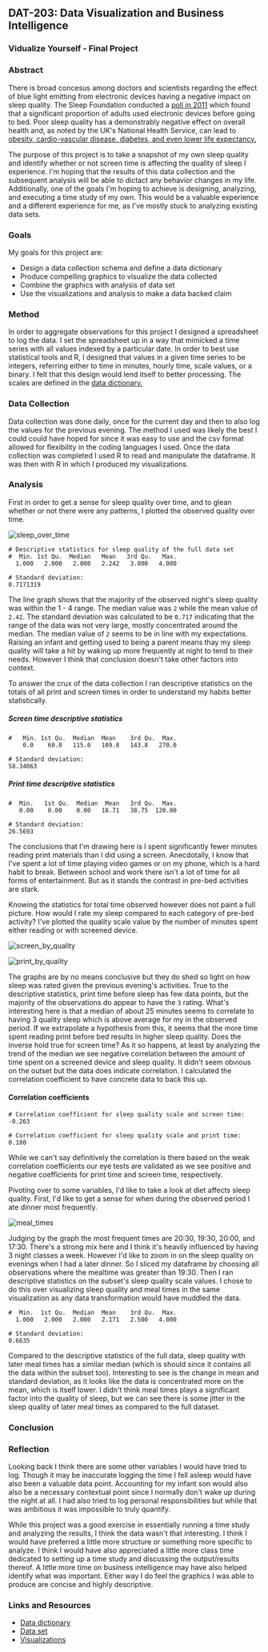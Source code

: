 
## DAT-203: Data Visualization and Business Intelligence 

### Vidualize Yourself - Final Project

### Abstract

There is broad concesus among doctors and scientists regarding the effect of blue light emitting from electronic devices having a negative impact on sleep quality. The Sleep Foundation conducted a [poll in 2011](https://www.sleepfoundation.org/wp-content/uploads/2018/10/SIAP_2011_Summary_of_Findings.pdf?x95607&x14342) which found that a significant proportion of adults used electronic devices before going to bed. Poor sleep quality has a demonstrably negative effect on overall health and, as noted by the UK's National Health Service, can lead to [obesity, cardio-vascular disease, diabetes, and even lower life expectancy.](https://www.nhs.uk/live-well/sleep-and-tiredness/why-lack-of-sleep-is-bad-for-your-health/)

The purpose of this project is to take a snapshot of my own sleep quality and identify whether or not screen time is affecting the quality of sleep I experience. I'm hoping that the results of this data collection and the subsequent analysis will be able to dictact any behavior changes in my life. Additionally, one of the goals I'm hoping to achieve is designing, analyzing, and executing a time study of my own. This would be a valuable experience and a different experience for me, as I've mostly stuck to analyzing existing data sets.

### Goals

My goals for this project are:

* Design a data collection schema and define a data dictionary
* Produce compelling graphics to visualize the data collected
* Combine the graphics with analysis of data set
* Use the visualizations and analysis to make a data backed claim

### Method

In order to aggregate observations for this project I designed a spreadsheet to log the data. I set the spreadsheet up in a way that mimicked a time series with all values indexed by a particular date. In order to best use statistical tools and R, I designed that values in a given time series to be integers, referring either to time in minutes, hourly time, scale values, or a binary. I felt that this design would lend itself to better processing. The scales are defined in the [data dictionary.](https://github.com/zachary-trozenski/dat203_ccac/blob/master/visualize_yourself/factor_tracker/data_dictionary.md)

### Data Collection

Data collection was done daily, once for the current day and then to also log the values for the previous evening. The method I used was likely the best I could could have hoped for since it was easy to use and the csv format allowed for flexibility in the coding languages I used. Once the data collection was completed I used R to read and manipulate the dataframe. It was then with R in which I produced my visualizations.

### Analysis

First in order to get a sense for sleep quality over time, and to glean whether or not there were any patterns, I plotted the observed quality over time.

![sleep_over_time](./visualizations/sleep_over_time.ng.png)


```
# Descriptive statistics for sleep quality of the full data set
#  Min. 1st Qu.  Median   Mean   3rd Qu.   Max. 
  1.000   2.000   2.000   2.242   3.000   4.000 

# Standard deviation:
0.7171319
```

The line graph shows that the majority of the observed night's sleep quality was within the 1 - 4 range. The median value was `2` while the mean value of `2.42`. The standard deviation was calculated to be `0.717` indicating that the range of the data was not very large, mostly concentrated around the median. The median value of `2` seems to be in line with my expectations. Raising an infant and getting used to being a parent means thay my sleep quality will take a hit by waking up more frequently at night to tend to their needs. However I think that conclusion doesn't take other factors into context.

To answer the crux of the data collection I ran descriptive statistics on the totals of all print and screen times in order to understand my habits better statistically.

##### Screen time descriptive statistics
```
#   Min. 1st Qu.  Median  Mean    3rd Qu.  Max. 
    0.0    60.0   115.0   109.8   143.8   270.0 

# Standard deviation: 
58.34063
```

##### Print time descriptive statistics
```
#  Min.   1st Qu.  Median  Mean   3rd Qu.  Max. 
   0.00    0.00    0.00   18.71   38.75  120.00 

# Standard deviation: 
26.5693
```

The conclusions that I'm drawing here is I spent significantly fewer minutes reading print materials than I did using a screen. Anecdotally, I know that I've spent a lot of time playing video games or on my phone, which is a hard habit to break. Between school and work there isn't a lot of time for all forms of entertainment. But as it stands the contrast in pre-bed activities are stark. 

Knowing the statistics for total time observed however does not paint a full picture. How would I rate my sleep compared to each category of pre-bed activity? I've plotted the quality scale value by the number of minutes spent either reading or with screened device.

![screen_by_quality](./visualizations/screen_by_quality.png)


![print_by_quality](./visualizations/print_by_quality.png)


The graphs are by no means conclusive but they do shed so light on how sleep was rated given the previous evening's activities. True to the descriptive statistics, print time before sleep has few data points, but the majority of the observations do appear to have the `3` rating. What's interesting here is that a median of about 25 minutes seems to correlate to having 3 quality sleep which is above average for my in the observed period. If we extrapolate a hypothesis from this, it seems that the more time spent reading print before bed results in higher sleep quality. Does the inverse hold true for screen time? As it so happens, at least by analyzing the trend of the median we see negative correlation between the amount of time spent on a screened device and sleep quality. It didn't seem obvious on the outset but the data does indicate correlation. I calculated the correlation coefficient to have concrete data to back this up.

#### Correlation coefficients
```
# Correlation coefficient for sleep quality scale and screen time: 
-0.263

# Correlation coefficient for sleep quality scale and print time: 
0.180
```

While we can't say definitively the correlation is there based on the weak correlation coefficients our eye tests are validated as we see positive and negative coefficients for print time and screen time, respectively.

Pivoting over to some variables, I'd like to take a look at diet affects sleep quality. First, I'd like to get a sense for when during the observed period I ate dinner most frequently.

![meal_times](./visualizations/meal_times.png)

Judging by the graph the most frequent times are 20:30, 19:30, 20:00, and 17:30. There's a strong mix here and I think it's heavily influenced by having 3 night classes a week. However I'd like to zoom in on the sleep quality on evenings when I had a later dinner. So I sliced my dataframe by choosing all observations where the mealtime was greater than 19:30. Then I ran descriptive statistics on the subset's sleep quality scale values. I chose to do this over visualizing sleep quality and meal times in the same visualization as any data transformation would have muddled the data.

```
#  Min.  1st Qu.  Median  Mean    3rd Qu.  Max. 
  1.000   2.000   2.000   2.171   2.500   4.000 

# Standard deviation:
0.6635
```

Compared to the descriptive statistics of the full data, sleep quality with later meal times has a similar median (which is should since it contains all the data within the subset too). Interesting to see is the change in mean and standard deviation, as it looks like the data is concentrated more on the mean, which is itself lower. I didn't think meal times plays a significant factor into the quality of sleep, but we can see there is some jitter in the sleep quality of later meal times as compared to the full dataset.

### Conclusion



### Reflection

Looking back I think there are some other variables I would have tried to log. Though it may be inaccurate logging the time I fell asleep would have also been a valuable data point. Accounting for my infant son would also also be a necessary contextual point since I normally don't wake up during the night at all. I had also tried to log personal responsibilities but while that was ambitious it was impossible to truly quantify. 

While this project was a good exercise in essentially running a time study and analyzing the results, I think the data wasn't that interesting. I think I would have preferred a little more structure or something more specific to analyze. I think I would have also appreciated a little more class time dedicated to setting up a time study and discussing the output/results thereof. A little more time on business intelligence may have also helped identify what was important. Either way I do feel the graphics I was able to produce are concise and highly descriptive.

### Links and Resources

* [Data dictionary](https://github.com/zachary-trozenski/dat203_ccac/blob/master/visualize_yourself/factor_tracker/data_dictionary.md)
* [Data set](https://github.com/zachary-trozenski/dat203_ccac/blob/master/visualize_yourself/factor_tracker/factor_tracker_v3.csv)
* [Visualizations](https://github.com/zachary-trozenski/dat203_ccac/tree/master/visualize_yourself/visualizations)